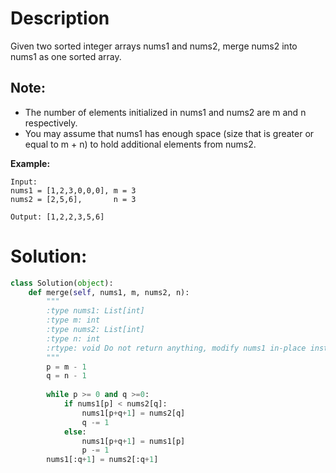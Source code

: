 # Description

Given two sorted integer arrays nums1 and nums2, merge nums2 into nums1 as one sorted array.

## Note:

* The number of elements initialized in nums1 and nums2 are m and n respectively.
* You may assume that nums1 has enough space (size that is greater or equal to m + n) to hold additional elements from nums2.

**Example:**

```
Input:
nums1 = [1,2,3,0,0,0], m = 3
nums2 = [2,5,6],       n = 3

Output: [1,2,2,3,5,6]
```

# Solution:

```python
class Solution(object):
    def merge(self, nums1, m, nums2, n):
        """
        :type nums1: List[int]
        :type m: int
        :type nums2: List[int]
        :type n: int
        :rtype: void Do not return anything, modify nums1 in-place instead.
        """
        p = m - 1
        q = n - 1
        
        while p >= 0 and q >=0: 
            if nums1[p] < nums2[q]:
                nums1[p+q+1] = nums2[q]
                q -= 1
            else:
                nums1[p+q+1] = nums1[p]
                p -= 1
        nums1[:q+1] = nums2[:q+1]
```
